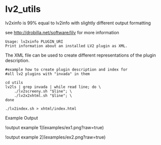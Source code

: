 lv2_utils
=========

lv2xinfo is 99% equal to lv2info with slightly different output formatting

see http://drobilla.net/software/lilv for more information

```
Usage: lv2xinfo PLUGIN_URI
Print information about an installed LV2 plugin as XML.
```

The XML file can be used to create different representations of the plugin description.

```
#example how to create plugin description and index for
#all lv2 plugins with "invada" in them

cd utils
lv2ls | grep invada | while read line; do \
	./lv2screeny.sh "$line"; \
	./lv2x2xhtml.sh "$line"; \
done

./lv2index.sh > xhtml/index.html

```

Example Output

!output example 1](examples/ex1.png?raw=true)

!output example 2](examples/ex2.png?raw=true)

